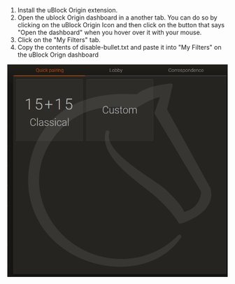 1. Install the uBlock Origin extension.
2. Open the ublock Origin dashboard in a another tab. You can do so by clicking on the uBlock Origin Icon and then click on the button that says "Open the dashboard" when you hover over it with your mouse.
3. Click on the "My Filters" tab.
4. Copy the contents of disable-bullet.txt and paste it into "My Filters" on the uBlock Orign dashboard

![no-bullet](https://raw.githubusercontent.com/3XPL017/Chess/master/images/no-bullet.PNG)
